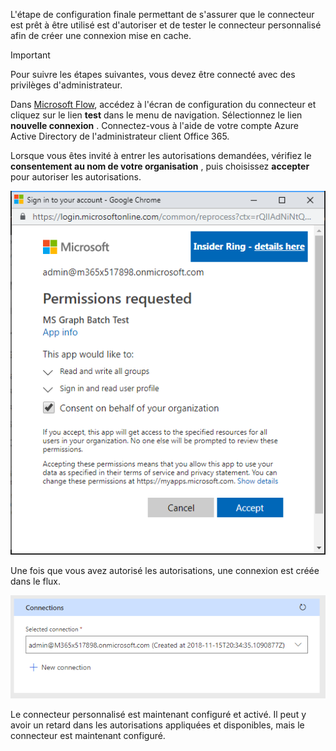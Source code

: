 <!-- markdownlint-disable MD002 MD041 -->

L'étape de configuration finale permettant de s'assurer que le connecteur est prêt à être utilisé est d'autoriser et de tester le connecteur personnalisé afin de créer une connexion mise en cache.

> [!IMPORTANT]
> Pour suivre les étapes suivantes, vous devez être connecté avec des privilèges d'administrateur.

Dans [Microsoft Flow](https://flow.microsoft.com), accédez à l'écran de configuration du connecteur et cliquez sur le lien **test** dans le menu de navigation. Sélectionnez le lien **nouvelle connexion** . Connectez-vous à l'aide de votre compte Azure Active Directory de l'administrateur client Office 365.

Lorsque vous êtes invité à entrer les autorisations demandées, vérifiez le **consentement au nom de votre organisation** , puis choisissez **accepter** pour autoriser les autorisations.

![Capture d'écran de l'invite d'autorisation](./images/flow-conn8.png)

Une fois que vous avez autorisé les autorisations, une connexion est créée dans le flux.

![Capture d'écran de la connexion créée dans Microsoft Flow](./images/flow-conn9.png)

Le connecteur personnalisé est maintenant configuré et activé. Il peut y avoir un retard dans les autorisations appliquées et disponibles, mais le connecteur est maintenant configuré.